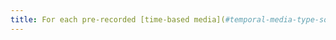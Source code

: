 ```yaml
---
title: For each pre-recorded [time-based media](#temporal-media-type-sound-video-and-synchronize) with a [text transcript](#temporal-media-textualtranscription) or a synchronized [audio description](#audiodescription-synchronized-media-temporal), are these relevant (except in particular cases)?
---
```


